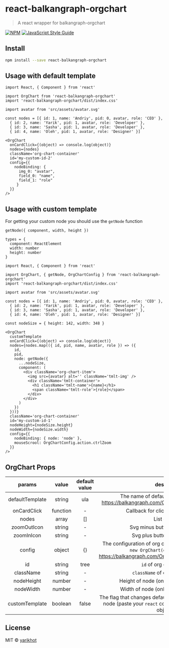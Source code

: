# react-balkangraph-orgchart

> A react wrapper for balkangraph-orgchart

[![NPM](https://img.shields.io/npm/v/react-balkangraph-orgchart.svg)](https://www.npmjs.com/package/react-balkangraph-orgchart) [![JavaScript Style Guide](https://img.shields.io/badge/code_style-standard-brightgreen.svg)](https://standardjs.com)

## Install

```bash
npm install --save react-balkangraph-orgchart
```

## Usage with default template

```tsx
import React, { Component } from 'react'

import OrgChart from 'react-balkangraph-orgchart'
import 'react-balkangraph-orgchart/dist/index.css'

import avatar from 'src/assets/avatar.svg'

const nodes = [{ id: 1, name: 'Andriy', pid: 0, avatar, role: 'CEO' },
  { id: 2, name: 'Yarik', pid: 1, avatar, role: 'Developer' },
  { id: 3, name: 'Sasha', pid: 1, avatar, role: 'Developer' },
  { id: 4, name: 'Oleh', pid: 1, avatar, role: 'Designer' }]

<OrgChart
  onCardClick={(object) => console.log(object)}
  nodes={nodes}
  className='org-chart-container'
  id='my-custom-id-2'
  config={{
    nodeBinding: { 
      img_0: "avatar",
      field_0: "name",
      field_1: "role"
     }
  }}
/>
```
## Usage with custom template

For getting your custom node you should use the `getNode` function 
```tsx 
getNode({ component, width, height })

types = {
  component: ReactElement
  width: number
  height: number
}
```

```tsx
import React, { Component } from 'react'

import OrgChart, { getNode, OrgChartConfig } from 'react-balkangraph-orgchart'
import 'react-balkangraph-orgchart/dist/index.css'

import avatar from 'src/assets/avatar.svg'

const nodes = [{ id: 1, name: 'Andriy', pid: 0, avatar, role: 'CEO' },
  { id: 2, name: 'Yarik', pid: 1, avatar, role: 'Developer' },
  { id: 3, name: 'Sasha', pid: 1, avatar, role: 'Developer' },
  { id: 4, name: 'Oleh', pid: 1, avatar, role: 'Designer' }]

const nodeSize = { height: 142, width: 348 }

<OrgChart
  customTemplate
  onCardClick={(object) => console.log(object)}
  nodes={nodes.map(({ id, pid, name, avatar, role }) => ({
    id,
    pid,
    node: getNode({
      ...nodeSize,
      component: (
        <div className='org-chart-item'>
          <img src={avatar} alt='' className='tmlt-img' />
          <div className='tmlt-container'>
            <h1 className='tmlt-name'>{name}</h1>
            <span className='tmlt-role'>{role}</span>
          </div>
        </div>
      )
    })
  }))}
  className='org-chart-container'
  id='my-custom-id-1'
  nodeHeight={nodeSize.height}
  nodeWidth={nodeSize.width}
  config={{
    nodeBinding: { node: 'node' },
    mouseScrool: OrgChartConfig.action.ctrlZoom
  }}
/>
```

## OrgChart Props

|    params    |   value  |             default value            |   description    |
|:------------:|:--------:|:------------------------------------:|:----------------:|
| defaultTemplate |  string  |                 ula                  | The name of default UI view (related with https://balkangraph.com/OrgChartJS/Demos/Templates) |
|   onCardClick   | function |                   -                  | Callback for click event on card item |
|      nodes      |  array   |                   []                 | List of nodes |
|   zoomOutIcon   |  string  |                   -                  | Svg minus button in string format |
|   zoomInIcon    |  string  |                   -                  | Svg plus button in string format |
|     config      |  object  |                   {}                 | The configuration of org chart (second argument for ```tsx new OrgChart(domNode, config) ```, https://balkangraph.com/OrgChartJS/Docs/GettingStarted)  |
|       id        |  string  |                tree                  | `id` of org chart wrapper  |
|    className    |  string  |                   -                  | `className` of org chart wrapper  |
|   nodeHeight    |  number  |                   -                  | Height of node (only for custom template) |
|   nodeWidth     |  number  |                   -                  | Width of node (only for custom template)  |
|  customTemplate |  boolean |               false                  | The flag that changes default node to your custom (HTML) node (paste your `react` component to `node` key in nodes object list)  |

## License

MIT © [yarikhot](https://github.com/yarikhot)
